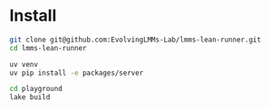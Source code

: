 # Install

```sh
git clone git@github.com:EvolvingLMMs-Lab/lmms-lean-runner.git
cd lmms-lean-runner
```

```sh
uv venv
uv pip install -e packages/server
```

```sh
cd playground
lake build
```
